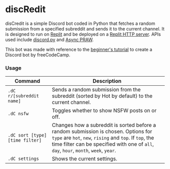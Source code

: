 # discRedit

disCredit is a simple Discord bot coded in Python that fetches a random submission from a specified subreddit and sends it to the current channel. It is designed to run on [Replit](https://replit.com/) and be deployed on a [Replit HTTP server](https://docs.replit.com/hosting/deploying-http-servers). APIs used include [discord.py](https://discordpy.readthedocs.io/en/stable/) and [Async PRAW](https://asyncpraw.readthedocs.io/en/stable/).

This bot was made with reference to the [beginner's tutorial](https://www.youtube.com/watch?v=SPTfmiYiuok) to create a Discord bot by freeCodeCamp.

### Usage

| Command  | Description |
| ------------- | ------------- |
| `.dC r/[subreddit name]`  | Sends a random submission from the subreddit (sorted by Hot by default) to the current channel.  |
| `.dC nsfw`  | Toggles whether to show NSFW posts on or off.  |
| `.dC sort [type] [time filter]` | Changes how a subreddit is sorted before a random submission is chosen. Options for `type` are `hot`, `new`, `rising` and `top`. If `top`, the time filter can be specified with one of `all`, `day`, `hour`, `month`, `week`, `year`. |
| `.dC settings` | Shows the current settings.
